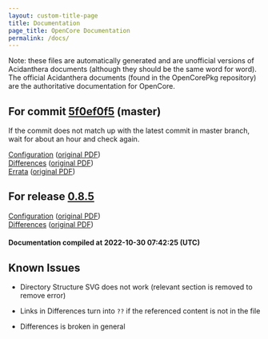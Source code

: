 ```yaml
---
layout: custom-title-page
title: Documentation
page_title: OpenCore Documentation
permalink: /docs/
---
```

Note: these files are automatically generated and are unofficial versions of Acidanthera documents (although they should be the same word for word). The official Acidanthera documents (found in the OpenCorePkg repository) are the authoritative documentation for OpenCore.

## For commit [5f0ef0f5](https://github.com/acidanthera/OpenCorePkg/tree/5f0ef0f58beed2b27e8e8ad1c1b6eec068914051) (master)

If the commit does not match up with the latest commit in master branch, wait for about an hour and check again.

[Configuration](latest/Configuration.html) ([original PDF](https://github.com/acidanthera/OpenCorePkg/blob/5f0ef0f58beed2b27e8e8ad1c1b6eec068914051/Docs/Configuration.pdf))
<br>
[Differences](latest/Differences.html) ([original PDF](https://github.com/acidanthera/OpenCorePkg/blob/5f0ef0f58beed2b27e8e8ad1c1b6eec068914051/Docs/Differences/Differences.pdf))
<br>
[Errata](latest/Errata.html) ([original PDF](https://github.com/acidanthera/OpenCorePkg/blob/5f0ef0f58beed2b27e8e8ad1c1b6eec068914051/Docs/Errata/Errata.pdf))

## For release [0.8.5](https://github.com/acidanthera/OpenCorePkg/tree/0.8.5)

[Configuration](release/Configuration.html) ([original PDF](https://github.com/acidanthera/OpenCorePkg/blob/0.8.5/Docs/Configuration.pdf))
<br>
[Differences](release/Differences.html) ([original PDF](https://github.com/acidanthera/OpenCorePkg/blob/0.8.5/Docs/Differences/Differences.pdf))

#### Documentation compiled at 2022-10-30 07:42:25 (UTC)

## Known Issues

* Directory Structure SVG does not work (relevant section is removed to remove error)

* Links in Differences turn into `??` if the referenced content is not in the file

* Differences is broken in general
